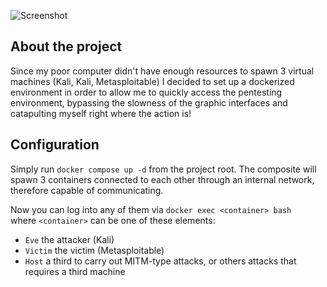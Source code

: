 ![Screenshot](./static/screenshot.jpg)

## About the project

Since my poor computer didn't have enough resources to spawn 3 virtual machines (Kali, Kali, Metasploitable) I decided to
set up a dockerized environment in order to allow me to quickly access the pentesting environment, bypassing the slowness of the graphic interfaces and catapulting myself right where the action is!

## Configuration

Simply run `docker compose up -d` from the project root. The composite will spawn 3 containers connected to each other through an internal network, therefore capable of communicating.

Now you can log into any of them via `docker exec <container> bash` <br>
where `<container>` can be one of these elements:<br>

- `Eve` the attacker (Kali)
- `Victim` the victim (Metasploitable)
- `Host` a third to carry out MITM-type attacks, or others attacks that requires a third machine
